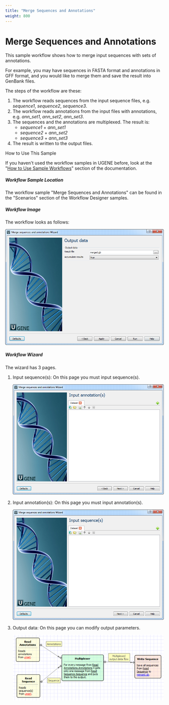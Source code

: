 ```yaml
---
title: "Merge Sequences and Annotations"
weight: 800
---
```



# Merge Sequences and Annotations

This sample workflow shows how to merge input sequences with sets of annotations.

For example, you may have sequences in FASTA format and annotations in GFF format, and you would like to merge them and save the result into GenBank files.

The steps of the workflow are these:

1.  The workflow reads sequences from the input sequence files, e.g. _sequence1_, _sequence2_, _sequence3_.
2.  The workflow reads annotations from the input files with annotations, e.g. _ann\_set1_, _ann\_set2_, _ann\_set3_.
3.  The sequences and the annotations are multiplexed. The result is:
    *   _sequence1_ + _ann\_set1_
    *   _sequence2_ + _ann\_set2_
    *   _sequence3_ + _ann\_set3_
4.  The result is written to the output files.



How to Use This Sample

If you haven't used the workflow samples in UGENE before, look at the "[How to Use Sample Workflows](../../introduction/how-to-use-sample-workflows)" section of the documentation.

##### Workflow Sample Location

The workflow sample "Merge Sequences and Annotations" can be found in the "Scenarios" section of the Workflow Designer samples.

##### Workflow Image

The workflow looks as follows:


![](/images/65930562/65930563.png)

##### Workflow Wizard

The wizard has 3 pages.

1.  Input sequence(s): On this page you must input sequence(s).


    ![](/images/65930562/65930564.png)

2.  Input annotation(s): On this page you must input annotation(s).


    ![](/images/65930562/65930565.png)

3.  Output data: On this page you can modify output parameters.


    ![](/images/65930562/65930566.png)
